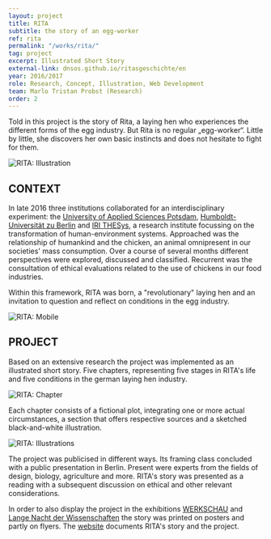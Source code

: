 ```yaml
---
layout: project
title: RITA
subtitle: the story of an egg-worker
ref: rita
permalink: "/works/rita/"
tag: project
excerpt: Illustrated Short Story
external-link: dnsos.github.io/ritasgeschichte/en
year: 2016/2017
role: Research, Concept, Illustration, Web Development
team: Marlo Tristan Probst (Research)
order: 2
---
```


Told in this project is the story of Rita, a laying hen who experiences the different forms of the egg industry. But Rita is no regular „egg-worker“. Little by little, she discovers her own basic instincts and does not hesitate to fight for them.

![RITA: Illustration]({{site.baseurl}}/img/rita_opener.png)

## CONTEXT
In late 2016 three institutions collaborated for an interdisciplinary experiment: the [University of Applied Sciences Potsdam](https://www.en.fh-potsdam.de/), [Humboldt-Universität zu Berlin](https://www.hu-berlin.de/en?set_language=en) and [IRI THESys](https://www.iri-thesys.org/), a research institute focussing on the transformation of human-environment systems. Approached was the relationship of humankind and the chicken, an animal omnipresent in our societies' mass consumption. Over a course of several months different perspectives were explored, discussed and classified. Recurrent was the consultation of ethical evaluations related to the use of chickens in our food industries.

Within this framework, RITA was born, a "revolutionary" laying hen and an invitation to question and reflect on conditions in the egg industry.

![RITA: Mobile]({{site.baseurl}}/img/rita_mobile.png)

## PROJECT
Based on an extensive research the project was implemented as an illustrated short story. Five chapters, representing five stages in RITA's life and five conditions in the german laying hen industry.

![RITA: Chapter]({{site.baseurl}}/img/rita_chapter.png)

Each chapter consists of a fictional plot, integrating one or more actual circumstances, a section that offers respective sources and a sketched black-and-white illustration.

![RITA: Illustrations]({{site.baseurl}}/img/rita_illustrations.png)

The project was publicised in different ways. Its framing class concluded with a public presentation in Berlin. Present were experts from the fields of design, biology, agriculture and more. RITA's story was presented as a reading with a subsequent discussion on ethical and other relevant considerations.

In order to also display the project in the exhibitions [WERKSCHAU](https://fhp-werkschau.de/) and [Lange Nacht der Wissenschaften](https://www.langenachtderwissenschaften.de/) the story was printed on posters and partly on flyers. The [website](https://dnsos.github.io/ritasgeschichte/en) documents RITA's story and the project.
